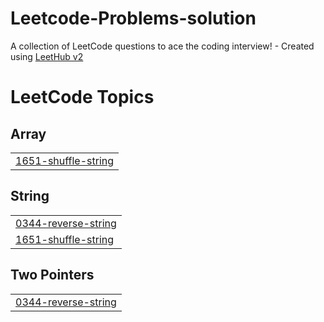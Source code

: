 # Leetcode-Problems-solution
A collection of LeetCode questions to ace the coding interview! - Created using [LeetHub v2](https://github.com/arunbhardwaj/LeetHub-2.0)

<!---LeetCode Topics Start-->
# LeetCode Topics
## Array
|  |
| ------- |
| [1651-shuffle-string](https://github.com/usamahafiz/Leetcode-Problems-solution/tree/master/1651-shuffle-string) |
## String
|  |
| ------- |
| [0344-reverse-string](https://github.com/usamahafiz/Leetcode-Problems-solution/tree/master/0344-reverse-string) |
| [1651-shuffle-string](https://github.com/usamahafiz/Leetcode-Problems-solution/tree/master/1651-shuffle-string) |
## Two Pointers
|  |
| ------- |
| [0344-reverse-string](https://github.com/usamahafiz/Leetcode-Problems-solution/tree/master/0344-reverse-string) |
<!---LeetCode Topics End-->
